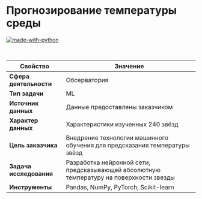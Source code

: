 # Прогнозирование температуры среды

[![made-with-python](https://img.shields.io/badge/Made%20with-Python-1f425f.svg)](https://www.python.org/)

<br>

Свойство | Значение
-|-
**Сфера деятельности** | Обсерватория
**Тип задачи** | ML
**Источник данных** | Данные предоставлены заказчиком
**Характер данных** | Характеристики изученных 240 звёзд
**Цель заказчика** | Внедрение технологии машинного обучения для предсказания температуры звёзд
**Задача исследования** | Разработка нейронной сети, предсказывающей абсолютную температуру на поверхности звезды
**Инструменты** | Pandas, NumPy, PyTorch, Scikit-learn
